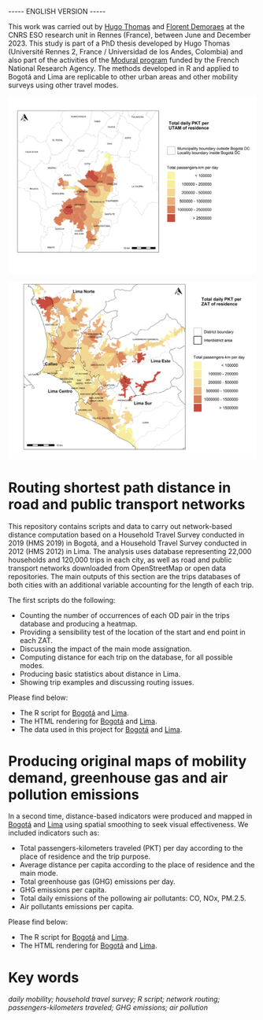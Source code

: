 ----- ENGLISH VERSION -----

This work was carried out by [Hugo Thomas](https://perso.univ-rennes2.fr/hugo.thomas) and [Florent Demoraes](https://perso.univ-rennes2.fr/florent.demoraes) at the CNRS ESO research unit in Rennes (France), between June and December 2023. This study is part of a PhD thesis developed by Hugo Thomas (Université Rennes 2, France / Universidad de los Andes, Colombia) and also part of the activities of the [Modural program](https://modural.hypotheses.org/le-projet) funded by the French National Research Agency. The methods developed in R and applied to Bogotá and Lima are replicable to other urban areas and other mobility surveys using other travel modes.

![Bogota Smoothed map total distance-1.png](https://github.com/ESO-Rennes/Network_Routing_Mapping/blob/main/Bogota%20Smoothed%20map%20total%20distance-1.png)

![Lima Smoothed map total distance-1.png](https://github.com/ESO-Rennes/Network_Routing_Mapping/blob/main/Lima%20Smoothed%20map%20total%20distance-1.png)

# Routing shortest path distance in road and public transport networks

This repository contains scripts and data to carry out network-based distance computation based on a Household Travel Survey conducted in 2019 (HMS 2019) in Bogotá, and a Household Travel Survey conducted in 2012 (HMS 2012) in Lima. The analysis uses database representing 22,000 households and 120,000 trips in each city, as well as road and public transport networks downloaded from OpenStreetMap or open data repositories. The main outputs of this section are the trips databases of both cities with an additional variable accounting for the length of  each trip. 

The first scripts do the following:

* Counting the number of occurrences of each OD pair in the trips database and producing a heatmap.
* Providing a sensibility test of the location of the start and end point in each ZAT.
* Discussing the impact of the main mode assignation.
* Computing distance for each trip on the database, for all possible modes.
* Producing basic statistics about distance in Lima.
* Showing trip examples and discussing routing issues.

Please find below:

* The R script for [Bogotá](Bogota_Routing_Distance_4.Rmd) and [Lima](Lima_Routing_Distance_v2.Rmd).
* The HTML rendering for [Bogotá](Bogota_Routing_Distance_4.html) and [Lima](Lima_Routing_Distance_v2.html).
* The data used in this project for [Bogotá](https://bit.ly/42mtehp) and [Lima](https://bit.ly/3Ou7fzh).

# Producing original maps of mobility demand, greenhouse gas and air pollution emissions

In a second time, distance-based indicators were produced and mapped in [Bogotá](Bogota_Distance_Mapping_EN.Rmd) and [Lima](Lima_Distance_Mapping_EN.Rmd) using spatial smoothing to seek visual effectiveness. We included indicators such as:

* Total passengers-kilometers traveled (PKT) per day according to the place of residence and the trip purpose.
* Average distance per capita according to the place of residence and the main mode.
* Total greenhouse gas (GHG) emissions per day.
* GHG emissions per capita.
* Total daily emissions of the pollowing air pollutants: CO, NOx, PM.2.5.
* Air pollutants emissions per capita.

 Please find below:
* The R script for [Bogotá](Bogota_Distance_Mapping_EN.Rmd) and [Lima](Lima_Distance_Mapping_EN.Rmd).
* The HTML rendering for [Bogotá](Bogota_Distance_Mapping_EN.html) and [Lima](Lima_Distance_Mapping_EN.html).


  
# Key words

_daily mobility; household travel survey; R script; network routing; passengers-kilometers traveled; GHG emissions; air pollution_

